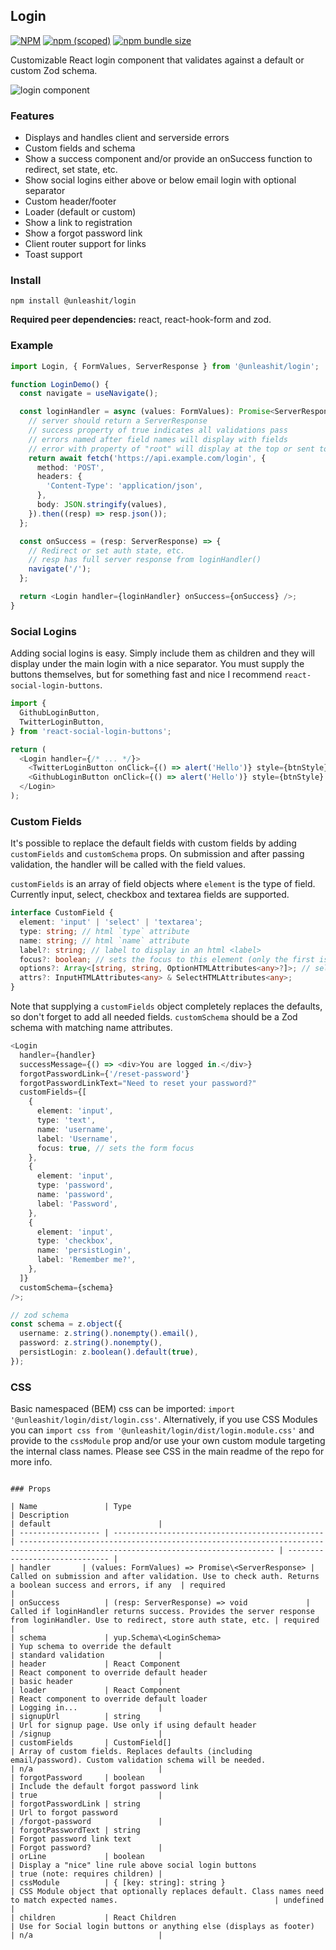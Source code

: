 ## Login

[![NPM](https://img.shields.io/npm/l/@unleashit/navigation.svg)](https://github.com/unleashit/npm-library/blob/master/LICENSE)
[![npm (scoped)](https://img.shields.io/npm/v/@unleashit/login.svg)](https://www.npmjs.com/package/@unleashit/login)
[![npm bundle size](https://img.shields.io/bundlephobia/minzip/@unleashit/login.svg)](https://bundlephobia.com/result?p=@unleashit/login)

Customizable React login component that validates against a default or custom Zod schema.

![login component](https://raw.githubusercontent.com/unleashit/npm-library/master/packages/login/login.png)

### Features

- Displays and handles client and serverside errors
- Custom fields and schema
- Show a success component and/or provide an onSuccess function to redirect, set state, etc.
- Show social logins either above or below email login with optional separator
- Custom header/footer
- Loader (default or custom)
- Show a link to registration
- Show a forgot password link
- Client router support for links
- Toast support

### Install

```
npm install @unleashit/login
```

**Required peer dependencies:** react, react-hook-form and zod.

### Example

```typescript jsx
import Login, { FormValues, ServerResponse } from '@unleashit/login';

function LoginDemo() {
  const navigate = useNavigate();

  const loginHandler = async (values: FormValues): Promise<ServerResponse> => {
    // server should return a ServerResponse
    // success property of true indicates all validations pass
    // errors named after field names will display with fields
    // error with property of "root" will display at the top or sent to toast
    return await fetch('https://api.example.com/login', {
      method: 'POST',
      headers: {
        'Content-Type': 'application/json',
      },
      body: JSON.stringify(values),
    }).then((resp) => resp.json());
  };

  const onSuccess = (resp: ServerResponse) => {
    // Redirect or set auth state, etc.
    // resp has full server response from loginHandler()
    navigate('/');
  };

  return <Login handler={loginHandler} onSuccess={onSuccess} />;
}
```

### Social Logins

Adding social logins is easy. Simply include them as children and they will display under the main login with a nice separator. You must supply the buttons themselves, but for something fast and nice I recommend `react-social-login-buttons`.

```typescript jsx
import {
  GithubLoginButton,
  TwitterLoginButton,
} from 'react-social-login-buttons';

return (
  <Login handler={/* ... */}>
    <TwitterLoginButton onClick={() => alert('Hello')} style={btnStyle} />
    <GithubLoginButton onClick={() => alert('Hello')} style={btnStyle} />
  </Login>
);
```

### Custom Fields

It's possible to replace the default fields with custom fields by adding `customFields` and `customSchema` props. On submission and after passing validation, the handler will be called with the field values.

`customFields` is an array of field objects where `element` is the type of field. Currently input, select, checkbox and textarea fields are supported.

```typescript jsx
interface CustomField {
  element: 'input' | 'select' | 'textarea';
  type: string; // html `type` attribute
  name: string; // html `name` attribute
  label?: string; // label to display in an html <label>
  focus?: boolean; // sets the focus to this element (only the first is used)
  options?: Array<[string, string, OptionHTMLAttributes<any>?]>; // select options: [title, value, {attribute: value}]
  attrs?: InputHTMLAttributes<any> & SelectHTMLAttributes<any>;
}
```

Note that supplying a `customFields` object completely replaces the defaults, so don't forget to add all needed fields. `customSchema` should be a Zod schema with matching name attributes.

```typescript jsx
<Login
  handler={handler}
  successMessage={() => <div>You are logged in.</div>}
  forgotPasswordLink={'/reset-password'}
  forgotPasswordLinkText="Need to reset your password?"
  customFields={[
    {
      element: 'input',
      type: 'text',
      name: 'username',
      label: 'Username',
      focus: true, // sets the form focus
    },
    {
      element: 'input',
      type: 'password',
      name: 'password',
      label: 'Password',
    },
    {
      element: 'input',
      type: 'checkbox',
      name: 'persistLogin',
      label: 'Remember me?',
    },
  ]}
  customSchema={schema}
/>;

// zod schema
const schema = z.object({
  username: z.string().nonempty().email(),
  password: z.string().nonempty(),
  persistLogin: z.boolean().default(true),
});
```

### CSS

Basic namespaced (BEM) css can be imported: `import '@unleashit/login/dist/login.css'`. Alternatively, if you use CSS Modules you can `import css from '@unleashit/login/dist/login.module.css'` and provide to the `cssModule` prop and/or use your own custom module targeting the internal class names. Please see CSS in the main readme of the repo for more info.

```

### Props

| Name               | Type                                            | Description                                                                                                                     | default                        |
| ------------------ | ----------------------------------------------- | ------------------------------------------------------------------------------------------------------------------------------- | ------------------------------ |
| handler       | (values: FormValues) => Promise\<ServerResponse> | Called on submission and after validation. Use to check auth. Returns a boolean success and errors, if any  | required                       |
| onSuccess          | (resp: ServerResponse) => void             | Called if loginHandler returns success. Provides the server response from loginHandler. Use to redirect, store auth state, etc. | required                       |
| schema             | yup.Schema\<LoginSchema>                        | Yup schema to override the default                                                                                              | standard validation            |
| header             | React Component                                 | React component to override default header                                                                                      | basic header                   |
| loader             | React Component                                 | React component to override default loader                                                                                      | Logging in...                  |
| signupUrl          | string                                          | Url for signup page. Use only if using default header                                                                           | /signup                        |
| customFields       | CustomField[]                                   | Array of custom fields. Replaces defaults (including email/password). Custom validation schema will be needed.                  | n/a                            |
| forgotPassword     | boolean                                         | Include the default forgot password link                                                                                        | true                           |
| forgotPasswordLink | string                                          | Url to forgot password                                                                                                          | /forgot-password               |
| forgotPasswordText | string                                          | Forgot password link text                                                                                                       | Forgot password?               |
| orLine             | boolean                                         | Display a "nice" line rule above social login buttons                                                                           | true (note: requires children) |
| cssModule          | { [key: string]: string }                       | CSS Module object that optionally replaces default. Class names need to match expected names.                                   | undefined                      |
| children           | React Children                                  | Use for Social login buttons or anything else (displays as footer)                                                              | n/a                            |
```
